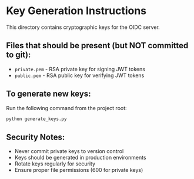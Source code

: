 # Key Generation Instructions

This directory contains cryptographic keys for the OIDC server.

## Files that should be present (but NOT committed to git):
- `private.pem` - RSA private key for signing JWT tokens
- `public.pem` - RSA public key for verifying JWT tokens

## To generate new keys:
Run the following command from the project root:
```bash
python generate_keys.py
```

## Security Notes:
- Never commit private keys to version control
- Keys should be generated in production environments
- Rotate keys regularly for security
- Ensure proper file permissions (600 for private keys)
